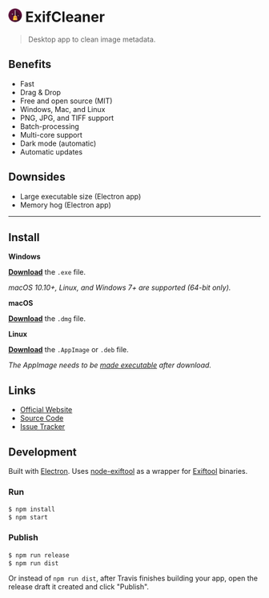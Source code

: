# <img src="static/icon.png" height=27 alt="ExifCleaner Logo"> ExifCleaner

>Desktop app to clean image metadata.

## Benefits

* Fast
* Drag & Drop
* Free and open source (MIT)
* Windows, Mac, and Linux
* PNG, JPG, and TIFF support
* Batch-processing
* Multi-core support
* Dark mode (automatic)
* Automatic updates

## Downsides

* Large executable size (Electron app)
* Memory hog (Electron app)

---

## Install

**Windows**

[**Download**](https://github.com/szTheory/exifcleaner/releases/latest) the `.exe` file.

*macOS 10.10+, Linux, and Windows 7+ are supported (64-bit only).*

**macOS**

[**Download**](https://github.com/szTheory/exifcleaner/releases/latest) the `.dmg` file.

**Linux**

[**Download**](https://github.com/szTheory/exifcleaner/releases/latest) the `.AppImage` or `.deb` file.

*The AppImage needs to be [made executable](http://discourse.appimage.org/t/how-to-make-an-appimage-executable/80) after download.*


## Links

* [Official Website](https://exifcleaner.com)
* [Source Code](https://github.com/szTheory/exifcleaner/issues)
* [Issue Tracker](https://github.com/szTheory/exifcleaner/issues)

## Development

Built with [Electron](https://electronjs.org). Uses [node-exiftool](https://www.npmjs.com/package/node-exiftool) as a wrapper for [Exiftool](https://exiftool.org/) binaries.

### Run

```
$ npm install
$ npm start
```

### Publish

```
$ npm run release
$ npm run dist
```

Or instead of `npm run dist`, after Travis finishes building your app, open the release draft it created and click "Publish".
